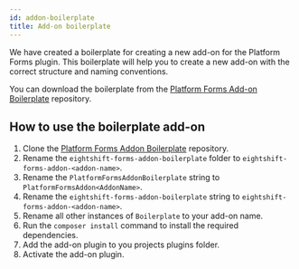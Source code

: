 ```yaml
---
id: addon-boilerplate
title: Add-on boilerplate
---
```


We have created a boilerplate for creating a new add-on for the Platform Forms plugin. This boilerplate will help you to create a new add-on with the correct structure and naming conventions.

You can download the boilerplate from the [Platform Forms Add-on Boilerplate](https://github.com/infinum/eightshift-forms-addon-boilerplate) repository.

## How to use the boilerplate add-on
1. Clone the [Platform Forms Addon Boilerplate](https://github.com/infinum/eightshift-forms-addon-boilerplate) repository.
2. Rename the `eightshift-forms-addon-boilerplate` folder to `eightshift-forms-addon-<addon-name>`.
3. Rename the `PlatformFormsAddonBoilerplate` string to `PlatformFormsAddon<AddonName>`.
4. Rename the `eightshift-forms-addon-boilerplate` string to `eightshift-forms-addon-<addon-name>`.
5. Rename all other instances of `Boilerplate` to your add-on name.
6. Run the `composer install` command to install the required dependencies.
7. Add the add-on plugin to you projects plugins folder.
8. Activate the add-on plugin.
